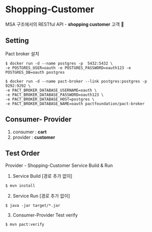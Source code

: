 # Shopping-Customer

MSA 구조에서의 RESTful API - **shopping customer** 고객  🚛    

## Setting 

Pact broker 설치

```
$ docker run -d --name postgres -p  5432:5432 \
-e POSTGRES_USER=oauth -e POSTGRES_PASSWORD=oauth123 -e POSTGRES_DB=oauth postgres
```

```
$ docker run -d --name pact-broker --link postgres:postgres -p 9292:9292 \
-e PACT_BROKER_DATABASE_USERNAME=oauth \
-e PACT_BROKER_DATABASE_PASSWORD=oauth123 \
-e PACT_BROKER_DATABASE_HOST=postgres \
-e PACT_BROKER_DATABASE_NAME=oauth pactfoundation/pact-broker
```

## Consumer- Provider

1) consumer : **cart**
2) provider : **customer** 

## Test Order 

Provider - Shopping-Customer Service Build & Run 


1. Service Build [경로 추가 없이]
```
$ mvn install
```

2. Service Run [경로 추가 없이]
```
$ java -jar target/*.jar
```

3. Consumer-Provider Test verify 
```
$ mvn pact:verify
```




